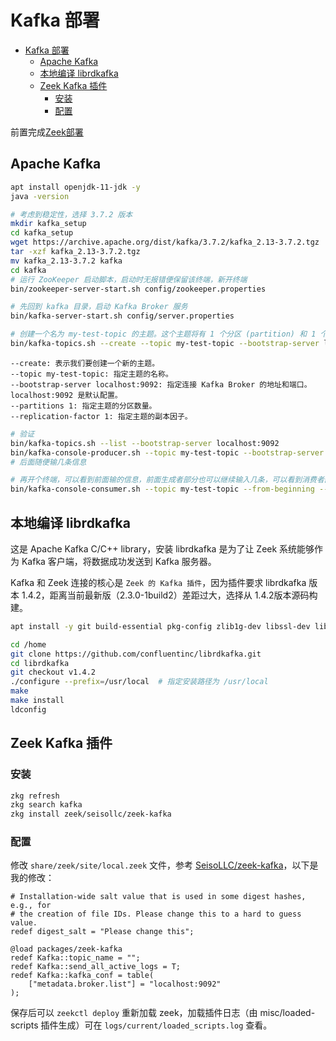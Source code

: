 # Kafka 部署

- [Kafka 部署](#kafka-部署)
  - [Apache Kafka](#apache-kafka)
  - [本地编译 librdkafka](#本地编译-librdkafka)
  - [Zeek Kafka 插件](#zeek-kafka-插件)
    - [安装](#安装)
    - [配置](#配置)

前置完成[Zeek部署](./Zeek部署.md)

## Apache Kafka

```bash
apt install openjdk-11-jdk -y
java -version

# 考虑到稳定性，选择 3.7.2 版本
mkdir kafka_setup
cd kafka_setup
wget https://archive.apache.org/dist/kafka/3.7.2/kafka_2.13-3.7.2.tgz
tar -xzf kafka_2.13-3.7.2.tgz
mv kafka_2.13-3.7.2 kafka
cd kafka
# 运行 ZooKeeper 启动脚本，启动时无报错便保留该终端，新开终端
bin/zookeeper-server-start.sh config/zookeeper.properties

# 先回到 kafka 目录，启动 Kafka Broker 服务
bin/kafka-server-start.sh config/server.properties

# 创建一个名为 my-test-topic 的主题。这个主题将有 1 个分区 (partition) 和 1 个副本因子 (replication factor)。对于单节点集群，副本因子只能是 1
bin/kafka-topics.sh --create --topic my-test-topic --bootstrap-server localhost:9092 --partitions 1 --replication-factor 1
```

```plaintext
--create: 表示我们要创建一个新的主题。
--topic my-test-topic: 指定主题的名称。
--bootstrap-server localhost:9092: 指定连接 Kafka Broker 的地址和端口。localhost:9092 是默认配置。
--partitions 1: 指定主题的分区数量。
--replication-factor 1: 指定主题的副本因子。
```

```bash
# 验证
bin/kafka-topics.sh --list --bootstrap-server localhost:9092
bin/kafka-console-producer.sh --topic my-test-topic --bootstrap-server localhost:9092
# 后面随便输几条信息

# 再开个终端，可以看到前面输的信息，前面生成者部分也可以继续输入几条，可以看到消费者部分这边有输出
bin/kafka-console-consumer.sh --topic my-test-topic --from-beginning --bootstrap-server localhost:9092
```

## 本地编译 librdkafka

这是 Apache Kafka C/C++ library，安装 librdkafka 是为了让 Zeek 系统能够作为 Kafka 客户端，将数据成功发送到 Kafka 服务器。

Kafka 和 Zeek 连接的核心是 `Zeek 的 Kafka 插件`，因为插件要求 librdkafka 版本 1.4.2，距离当前最新版（2.3.0-1build2）差距过大，选择从 1.4.2版本源码构建。

```bash
apt install -y git build-essential pkg-config zlib1g-dev libssl-dev libsasl2-dev libzstd-dev cmake
```

```bash
cd /home
git clone https://github.com/confluentinc/librdkafka.git
cd librdkafka
git checkout v1.4.2
./configure --prefix=/usr/local  # 指定安装路径为 /usr/local
make
make install
ldconfig
```

## Zeek Kafka 插件

### 安装

```bash
zkg refresh
zkg search kafka
zkg install zeek/seisollc/zeek-kafka
```

### 配置

修改 `share/zeek/site/local.zeek` 文件，参考 [SeisoLLC/zeek-kafka](https://github.com/SeisoLLC/zeek-kafka)，以下是我的修改：

```zeek
# Installation-wide salt value that is used in some digest hashes, e.g., for
# the creation of file IDs. Please change this to a hard to guess value.
redef digest_salt = "Please change this";

@load packages/zeek-kafka
redef Kafka::topic_name = "";
redef Kafka::send_all_active_logs = T;
redef Kafka::kafka_conf = table(
    ["metadata.broker.list"] = "localhost:9092"
);
```

保存后可以 `zeekctl deploy` 重新加载 zeek，加载插件日志（由 misc/loaded-scripts 插件生成）可在 `logs/current/loaded_scripts.log` 查看。

